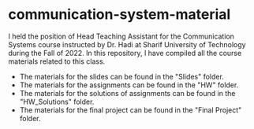 # communication-system-material

I held the position of Head Teaching Assistant for the Communication Systems course instructed by Dr. Hadi at Sharif University of Technology during the Fall of 2022.
In this repository, I have compiled all the course materials related to this class.

- The materials for the slides can be found in the "Slides" folder.
- The materials for the assignments can be found in the "HW" folder.
- The materials for the solutions of assignments can be found in the "HW_Solutions" folder.
- The materials for the final project can be found in the "Final Project" folder.
